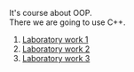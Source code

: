 It's course about OOP.  
There we are going to use C++.

1. [Laboratory work 1](docs/lab1.md)
2. [Laboratory work 2](docs/lab2.md)
3. [Laboratory work 3](docs/lab3.md)
